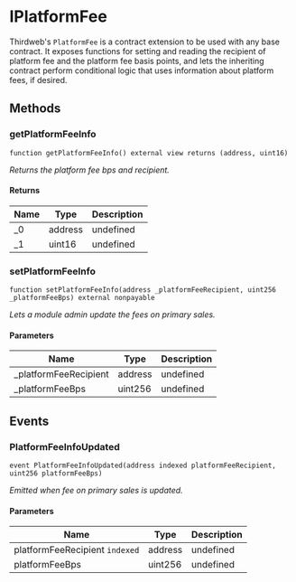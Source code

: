 # IPlatformFee





Thirdweb&#39;s `PlatformFee` is a contract extension to be used with any base contract. It exposes functions for setting and reading  the recipient of platform fee and the platform fee basis points, and lets the inheriting contract perform conditional logic  that uses information about platform fees, if desired.



## Methods

### getPlatformFeeInfo

```solidity
function getPlatformFeeInfo() external view returns (address, uint16)
```



*Returns the platform fee bps and recipient.*


#### Returns

| Name | Type | Description |
|---|---|---|
| _0 | address | undefined
| _1 | uint16 | undefined

### setPlatformFeeInfo

```solidity
function setPlatformFeeInfo(address _platformFeeRecipient, uint256 _platformFeeBps) external nonpayable
```



*Lets a module admin update the fees on primary sales.*

#### Parameters

| Name | Type | Description |
|---|---|---|
| _platformFeeRecipient | address | undefined
| _platformFeeBps | uint256 | undefined



## Events

### PlatformFeeInfoUpdated

```solidity
event PlatformFeeInfoUpdated(address indexed platformFeeRecipient, uint256 platformFeeBps)
```



*Emitted when fee on primary sales is updated.*

#### Parameters

| Name | Type | Description |
|---|---|---|
| platformFeeRecipient `indexed` | address | undefined |
| platformFeeBps  | uint256 | undefined |



